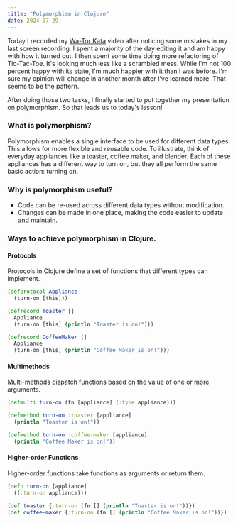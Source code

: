 ```yaml
---
title: "Polymorphism in Clojure"
date: 2024-07-29
---
```


Today I recorded my [Wa-Tor Kata](https://www.youtube.com/watch?v=rew8lvhwhFE&t=8s) video after noticing some mistakes
in my last screen recording. I spent a majority of the day editing it and am happy with how it turned out. I then spent 
some time doing more refactoring of Tic-Tac-Toe. It's looking much less like a scrambled mess. While I'm not 100 percent
happy with its state, I'm much happier with it than I was before. I'm sure my opinion will change in another month after
I've learned more. That seems to be the pattern.

After doing those two tasks, I finally started to put together my presentation on polymorphism. So that leads us to
today's lesson!

### What is polymorphism?

Polymorphism enables a single interface to be used for different data types. This allows for more flexible and reusable 
code. To illustrate, think of everyday appliances like a toaster, coffee maker, and blender. Each of these appliances 
has a different way to turn on, but they all perform the same basic action: turning on.

### Why is polymorphism useful?

- Code can be re-used across different data types without modification.
- Changes can be made in one place, making the code easier to update and maintain.

### Ways to achieve polymorphism in Clojure.

#### Protocols

Protocols in Clojure define a set of functions that different types can implement.

```clojure
(defprotocol Appliance
  (turn-on [this]))

(defrecord Toaster []
  Appliance
  (turn-on [this] (println "Toaster is on!")))

(defrecord CoffeeMaker []
  Appliance
  (turn-on [this] (println "Coffee Maker is on!")))
```
#### Multimethods

Multi-methods dispatch functions based on the value of one or more arguments.

```clojure
(defmulti turn-on (fn [appliance] (:type appliance)))

(defmethod turn-on :toaster [appliance]
  (println "Toaster is on!"))

(defmethod turn-on :coffee-maker [appliance]
  (println "Coffee Maker is on!"))
```
#### Higher-order Functions

Higher-order functions take functions as arguments or return them.

```clojure
(defn turn-on [appliance]
  ((:turn-on appliance)))

(def toaster {:turn-on (fn [] (println "Toaster is on!"))})
(def coffee-maker {:turn-on (fn [] (println "Coffee Maker is on!"))})
```